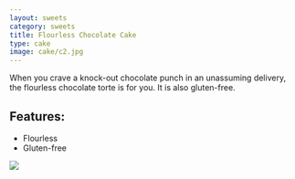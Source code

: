 ```yaml
---
layout: sweets
category: sweets
title: Flourless Chocolate Cake
type: cake
image: cake/c2.jpg
---
```


When you crave a knock-out chocolate punch in an unassuming delivery, the flourless chocolate torte is for you. It is also gluten-free.

## Features:
- Flourless
- Gluten-free

![]({{site.baseurl}}/images/c2.jpg)